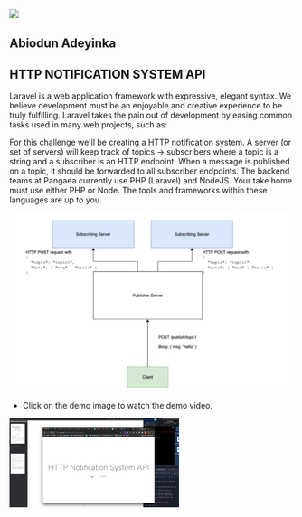 <p align=""><a href="https://laravel.com" target="_blank"><img src="https://avatars.githubusercontent.com/u/23156478?s=60&v=4" width="50"></a></p>

## Abiodun Adeyinka

## HTTP NOTIFICATION SYSTEM API

Laravel is a web application framework with expressive, elegant syntax. We believe development must be an enjoyable and creative experience to be truly fulfilling. Laravel takes the pain out of development by easing common tasks used in many web projects, such as:

For this challenge we'll be creating a HTTP notification system. A server (or set of servers) will keep track of topics -> subscribers where a topic is a string and a subscriber is an HTTP endpoint. When a message is published on a topic, it should be forwarded to all subscriber endpoints.
The backend teams at Pangaea currently use PHP Laravel) and NodeJS. Your take home must use either PHP or Node. The tools and frameworks within these languages are up to you.

![Data diagram](/public/data-diagram.png)


- Click on the demo image to watch the demo video.

[![Watch the Application demo](/public/http-notification-system-demo.gif)](https://drive.google.com/file/d/1hBpT8Q5547zIzgws2mym52qDccnkNS_J/view?usp=sharing)